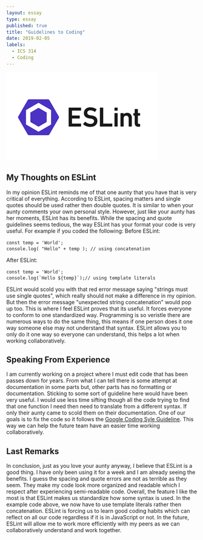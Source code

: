 ```yaml
---
layout: essay
type: essay
published: true
title: "Guidelines to Coding"
date: 2019-02-05
labels:
  - ICS 314
  - Coding
---
```



<img class="ui medium right floated image" src="../images/ESLint_logo.png">

## My Thoughts on ESLint
In my opinion ESLint reminds me of that one aunty that you have that is very critical of everything. According to ESLint, spacing matters and single quotes should be used rather then double quotes. It is similar to when your aunty comments your own personal style. However, just like your aunty has her moments, ESLint has its benefits. While the spacing and quote guidelines seems tedious, the way ESLint has your format your code is very useful. For example if you coded the following:
Before ESLint:
```
const temp = 'World';
console.log( "Hello" + temp ); // using concatenation
```
After ESLint:
```
const temp = 'World';
console.log(`Hello ${temp}`);// using template literals
```
ESLint would scold you with that red error message saying "strings must use single quotes", which really should not make a difference in my opinion. But then the error message "unexpected string concatenation" would pop up too. This is where I feel ESLint proves that its useful. It forces everyone to conform to one standardized way. Programming is so veristle there are numerous ways to do the same thing, this means if one person does it one way someone else may not understand that syntax. ESLint allows you to only do it one way so everyone can understand, this helps a lot when working collaboratively.

## Speaking From Experience
I am currently working on a project where I must edit code that has been passes down for years. From what I can tell there is some attempt at documentation in some parts but, other parts has no formatting or documentation. Sticking to some sort of guideline here would have been very useful. I would use less time sifting though all the code trying to find that one function I need then need to translate from a different syntax. If only their aunty came to scold them on their documentation. One of our goals is to fix the code so it follows the [Google Coding Syle Guideline](https://google.github.io/styleguide/cppguide.html). This way we can help the future team have an easier time working collaboratively. 

## Last Remarks
In conclusion, just as you love your aunty anyway, I believe that ESLint is a good thing. I have only been using it for a week and I am already seeing the benefits. I guess the spacing and quote errors are not as terrible as they seem. They make my code look more organized and readable which I respect after experiencing semi-readable code. Overall, the feature I like the most is that ESLint makes us standardize how some syntax is used. In the example code above, we now have to use template literals rather then concatenation. ESLint is forcing us to learn good coding habits which can reflect on all our code regardless if it is in JavaScript or not. In the future, ESLint will allow me to work more efficiently with my peers as we can collaboratively understand and work together.